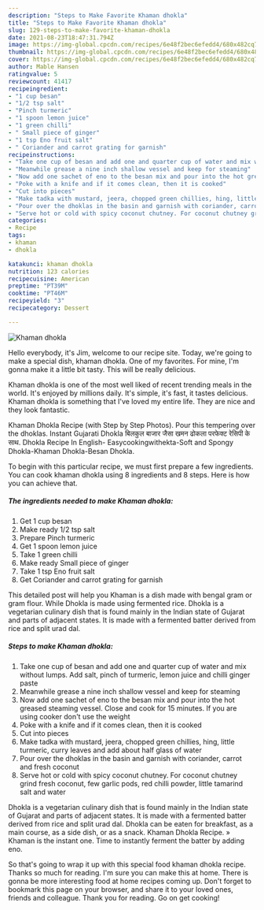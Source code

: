 ```yaml
---
description: "Steps to Make Favorite Khaman dhokla"
title: "Steps to Make Favorite Khaman dhokla"
slug: 129-steps-to-make-favorite-khaman-dhokla
date: 2021-08-23T18:47:31.794Z
image: https://img-global.cpcdn.com/recipes/6e48f2bec6efedd4/680x482cq70/khaman-dhokla-recipe-main-photo.jpg
thumbnail: https://img-global.cpcdn.com/recipes/6e48f2bec6efedd4/680x482cq70/khaman-dhokla-recipe-main-photo.jpg
cover: https://img-global.cpcdn.com/recipes/6e48f2bec6efedd4/680x482cq70/khaman-dhokla-recipe-main-photo.jpg
author: Mable Hansen
ratingvalue: 5
reviewcount: 41417
recipeingredient:
- "1 cup besan"
- "1/2 tsp salt"
- "Pinch turmeric"
- "1 spoon lemon juice"
- "1 green chilli"
- " Small piece of ginger"
- "1 tsp Eno fruit salt"
- " Coriander and carrot grating for garnish"
recipeinstructions:
- "Take one cup of besan and add one and quarter cup of water and mix without lumps. Add salt, pinch of turmeric, lemon juice and chilli ginger paste"
- "Meanwhile grease a nine inch shallow vessel and keep for steaming"
- "Now add one sachet of eno to the besan mix and pour into the hot greased steaming vessel. Close and cook for 15 minutes. If you are using cooker don&#39;t use the weight"
- "Poke with a knife and if it comes clean, then it is cooked"
- "Cut into pieces"
- "Make tadka with mustard, jeera, chopped green chillies, hing, little turmeric, curry leaves and add about half glass of water"
- "Pour over the dhoklas in the basin and garnish with coriander, carrot and fresh coconut"
- "Serve hot or cold with spicy coconut chutney. For coconut chutney grind fresh coconut, few garlic pods, red chilli powder, little tamarind salt and water"
categories:
- Recipe
tags:
- khaman
- dhokla

katakunci: khaman dhokla 
nutrition: 123 calories
recipecuisine: American
preptime: "PT39M"
cooktime: "PT46M"
recipeyield: "3"
recipecategory: Dessert

---
```



![Khaman dhokla](https://img-global.cpcdn.com/recipes/6e48f2bec6efedd4/680x482cq70/khaman-dhokla-recipe-main-photo.jpg)

Hello everybody, it's Jim, welcome to our recipe site. Today, we're going to make a special dish, khaman dhokla. One of my favorites. For mine, I'm gonna make it a little bit tasty. This will be really delicious.

Khaman dhokla is one of the most well liked of recent trending meals in the world. It's enjoyed by millions daily. It's simple, it's fast, it tastes delicious. Khaman dhokla is something that I've loved my entire life. They are nice and they look fantastic.

Khaman Dhokla Recipe (with Step by Step Photos). Pour this tempering over the dhoklas. Instant Gujarati Dhokla बिलकुल बाजार जैसा खमन ढोकला परफेक्ट रेसिपी के साथ. Dhokla Recipe In English- Easycookingwithekta-Soft and Spongy Dhokla-Khaman Dhokla-Besan Dhokla.


To begin with this particular recipe, we must first prepare a few ingredients. You can cook khaman dhokla using 8 ingredients and 8 steps. Here is how you can achieve that.

<!--inarticleads1-->

##### The ingredients needed to make Khaman dhokla:

1. Get 1 cup besan
1. Make ready 1/2 tsp salt
1. Prepare Pinch turmeric
1. Get 1 spoon lemon juice
1. Take 1 green chilli
1. Make ready  Small piece of ginger
1. Take 1 tsp Eno fruit salt
1. Get  Coriander and carrot grating for garnish


This detailed post will help you Khaman is a dish made with bengal gram or gram flour. While Dhokla is made using fermented rice. Dhokla is a vegetarian culinary dish that is found mainly in the Indian state of Gujarat and parts of adjacent states. It is made with a fermented batter derived from rice and split urad dal. 

<!--inarticleads2-->

##### Steps to make Khaman dhokla:

1. Take one cup of besan and add one and quarter cup of water and mix without lumps. Add salt, pinch of turmeric, lemon juice and chilli ginger paste
1. Meanwhile grease a nine inch shallow vessel and keep for steaming
1. Now add one sachet of eno to the besan mix and pour into the hot greased steaming vessel. Close and cook for 15 minutes. If you are using cooker don&#39;t use the weight
1. Poke with a knife and if it comes clean, then it is cooked
1. Cut into pieces
1. Make tadka with mustard, jeera, chopped green chillies, hing, little turmeric, curry leaves and add about half glass of water
1. Pour over the dhoklas in the basin and garnish with coriander, carrot and fresh coconut
1. Serve hot or cold with spicy coconut chutney. For coconut chutney grind fresh coconut, few garlic pods, red chilli powder, little tamarind salt and water


Dhokla is a vegetarian culinary dish that is found mainly in the Indian state of Gujarat and parts of adjacent states. It is made with a fermented batter derived from rice and split urad dal. Dhokla can be eaten for breakfast, as a main course, as a side dish, or as a snack. Khaman Dhokla Recipe. » Khaman is the instant one. Time to instantly ferment the batter by adding eno. 

So that's going to wrap it up with this special food khaman dhokla recipe. Thanks so much for reading. I'm sure you can make this at home. There is gonna be more interesting food at home recipes coming up. Don't forget to bookmark this page on your browser, and share it to your loved ones, friends and colleague. Thank you for reading. Go on get cooking!
